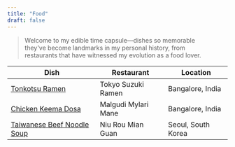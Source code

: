 ```yaml
---
title: "Food"
draft: false
---
```


> Welcome to my edible time capsule—dishes so memorable they've become landmarks in my personal history, from restaurants that have witnessed my evolution as a food lover.

| Dish | Restaurant | Location |
|------|------------|----------|
| [Tonkotsu Ramen](/food/tonkotsu-ramen-at-tokyo-suzuki-ramen-bangalore-india/) | Tokyo Suzuki Ramen | Bangalore, India |
| [Chicken Keema Dosa](/food/chicken-keema-dosa-at-malgudi-mylari-mane-bangalore-india/) | Malgudi Mylari Mane | Bangalore, India |
| [Taiwanese Beef Noodle Soup](/food/taiwanese-beef-noodle-soup-at-niu-rou-mian-guan-seoul-south-korea/) | Niu Rou Mian Guan | Seoul, South Korea |

